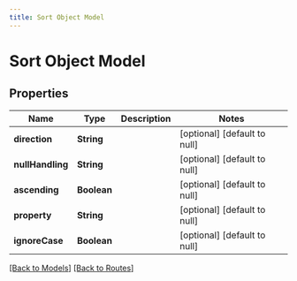 ```yaml
---
title: Sort Object Model
---
```


# Sort Object Model
## Properties

| Name | Type | Description | Notes |
|------------ | ------------- | ------------- | -------------|
| **direction** | **String** |  | [optional] [default to null] |
| **nullHandling** | **String** |  | [optional] [default to null] |
| **ascending** | **Boolean** |  | [optional] [default to null] |
| **property** | **String** |  | [optional] [default to null] |
| **ignoreCase** | **Boolean** |  | [optional] [default to null] |

[[Back to Models]](../overview#models) [[Back to Routes]](../overview#routes)

